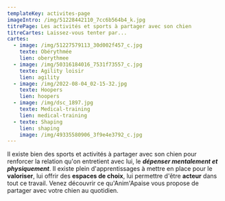 ```yaml
---
templateKey: activites-page
imageIntro: /img/51228442110_7cc6b564b4_k.jpg
titrePage: Les activités et sports à partager avec son chien
titreCartes: Laissez-vous tenter par...
cartes:
  - image: /img/51227579113_30d002f457_c.jpg
    texte: Obérythmée
    lien: oberythmee
  - image: /img/50316184016_7531f73557_c.jpg
    texte: Agility loisir
    lien: agility
  - image: /img/2022-08-04_02-15-32.jpg
    texte: Hoopers
    lien: hoopers
  - image: /img/dsc_1897.jpg
    texte: Medical-training
    lien: medical-training
  - texte: Shaping
    lien: shaping
    image: /img/49335580906_3f9e4e3792_c.jpg
---
```

Il existe bien des sports et activités à partager avec son chien pour renforcer la relation qu'on entretient avec lui, le ***dépenser mentalement et physiquement***. Il existe plein d'apprentissages à mettre en place pour le **valoriser**, lui offrir des **espaces de choix**, lui permettre d'être **acteur** dans tout ce travail. Venez découvrir ce qu'Anim'Apaise vous propose de partager avec votre chien au quotidien.